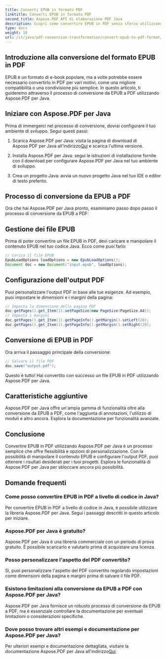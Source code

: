 ```yaml
---
title: Converti EPUB in formato PDF
linktitle: Converti EPUB in formato PDF
second_title: Aspose.PDF API di elaborazione PDF Java
description: Scopri come convertire EPUB in PDF senza sforzo utilizzando Aspose.PDF per Java. La nostra guida passo passo semplifica la conversione da EPUB a PDF.
type: docs
weight: 10
url: /it/java/pdf-conversion-transformation/convert-epub-to-pdf-format/
---
```


## Introduzione alla conversione del formato EPUB in PDF

EPUB è un formato di e-book popolare, ma a volte potrebbe essere necessario convertirlo in PDF per vari motivi, come una migliore compatibilità o una condivisione più semplice. In questo articolo, ti guideremo attraverso il processo di conversione da EPUB a PDF utilizzando Aspose.PDF per Java.

## Iniziare con Aspose.PDF per Java

Prima di immergerci nel processo di conversione, dovrai configurare il tuo ambiente di sviluppo. Segui questi passi:

1. Scarica Aspose.PDF per Java: visita la pagina di download di Aspose.PDF per Java all'indirizzo[Qui](https://releases.aspose.com/pdf/java/) e scarica l'ultima versione.

2. Installa Aspose.PDF per Java: segui le istruzioni di installazione fornite con il download per configurare Aspose.PDF per Java nel tuo ambiente di sviluppo.

3. Crea un progetto Java: avvia un nuovo progetto Java nel tuo IDE o editor di testo preferito.

## Processo di conversione da EPUB a PDF

Ora che hai Aspose.PDF per Java pronto, esaminiamo passo dopo passo il processo di conversione da EPUB a PDF:

## Gestione dei file EPUB

Prima di poter convertire un file EPUB in PDF, devi caricare e manipolare il contenuto EPUB nel tuo codice Java. Ecco come puoi farlo:

```java
// Carica il file EPUB
EpubLoadOptions loadOptions = new EpubLoadOptions();
Document doc = new Document("input.epub", loadOptions);
```

## Configurazione dell'output PDF

Puoi personalizzare l'output PDF in base alle tue esigenze. Ad esempio, puoi impostare le dimensioni e i margini della pagina:

```java
// Imposta la dimensione della pagina PDF
doc.getPages().get_Item(1).setPageSize(new PageSize(PageSize.A4));
// Imposta i margini
doc.getPages().get_Item(1).getPageInfo().getMargin().setLeft(20);
doc.getPages().get_Item(1).getPageInfo().getMargin().setRight(20);
```

## Conversione di EPUB in PDF

Ora arriva il passaggio principale della conversione:

```java
// Salvare il file PDF
doc.save("output.pdf");
```

Questo è tutto! Hai convertito con successo un file EPUB in PDF utilizzando Aspose.PDF per Java.

## Caratteristiche aggiuntive

Aspose.PDF per Java offre un'ampia gamma di funzionalità oltre alla conversione da EPUB a PDF, come l'aggiunta di annotazioni, l'utilizzo di moduli e altro ancora. Esplora la documentazione per funzionalità avanzate.

## Conclusione

Convertire EPUB in PDF utilizzando Aspose.PDF per Java è un processo semplice che offre flessibilità e opzioni di personalizzazione. Con la possibilità di manipolare il contenuto EPUB e configurare l'output PDF, puoi ottenere i risultati desiderati per i tuoi progetti. Esplora le funzionalità di Aspose.PDF per Java per sbloccare ancora più possibilità.

## Domande frequenti

### Come posso convertire EPUB in PDF a livello di codice in Java?

Per convertire EPUB in PDF a livello di codice in Java, è possibile utilizzare la libreria Aspose.PDF per Java. Segui i passaggi descritti in questo articolo per iniziare.

### Aspose.PDF per Java è gratuito?

Aspose.PDF per Java è una libreria commerciale con un periodo di prova gratuito. È possibile scaricarlo e valutarlo prima di acquistare una licenza.

### Posso personalizzare l'aspetto del PDF convertito?

Sì, puoi personalizzare l'aspetto del PDF convertito regolando impostazioni come dimensioni della pagina e margini prima di salvare il file PDF.

### Esistono limitazioni alla conversione da EPUB a PDF con Aspose.PDF per Java?

Aspose.PDF per Java fornisce un robusto processo di conversione da EPUB a PDF, ma è essenziale controllare la documentazione per eventuali limitazioni o considerazioni specifiche.

### Dove posso trovare altri esempi e documentazione per Aspose.PDF per Java?

 Per ulteriori esempi e documentazione dettagliata, visitare la documentazione Aspose.PDF per Java all'indirizzo[Qui](https://reference.aspose.com/pdf/java/).